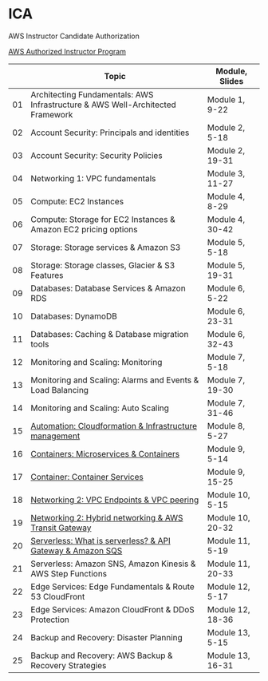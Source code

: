 # ICA

AWS Instructor Candidate Authorization

[AWS Authorized Instructor Program](https://aws.amazon.com/training/aws-authorized-instructor-program/)


|    | Topic                                                                          | Module, Slides   |
| -- | ------------------------------------------------------------------------------ | ---------------- |
| 01 | Architecting Fundamentals: AWS Infrastructure & AWS Well-Architected Framework | Module  1,  9-22 |
| 02 | Account Security: Principals and identities                                    | Module  2,  5-18 |
| 03 | Account Security: Security Policies                                            | Module  2, 19-31 |
| 04 | Networking 1: VPC fundamentals                                                 | Module  3, 11-27 |
| 05 | Compute: EC2 Instances                                                         | Module  4,  8-29 |
| 06 | Compute: Storage for EC2 Instances & Amazon EC2 pricing options                | Module  4, 30-42 |
| 07 | Storage: Storage services & Amazon S3                                          | Module  5,  5-18 |
| 08 | Storage: Storage classes, Glacier & S3 Features                                | Module  5, 19-31 |
| 09 | Databases: Database Services & Amazon RDS                                      | Module  6,  5-22 |
| 10 | Databases: DynamoDB                                                            | Module  6, 23-31 |
| 11 | Databases: Caching & Database migration tools                                  | Module  6, 32-43 |
| 12 | Monitoring and Scaling: Monitoring                                             | Module  7,  5-18 |
| 13 | Monitoring and Scaling: Alarms and Events & Load Balancing                     | Module  7, 19-30 |
| 14 | Monitoring and Scaling: Auto Scaling                                           | Module  7, 31-46 |
| 15 | [Automation: Cloudformation & Infrastructure management](Topic_15)                         | Module  8,  5-27 |
| 16 | [Containers: Microservices & Containers](Topic_16)                                         | Module  9,  5-14 |
| 17 | [Container: Container Services](Topic_17)                                                  | Module  9, 15-25 |
| 18 | [Networking 2: VPC Endpoints & VPC peering](Topic_18)                                      | Module 10,  5-15 |
| 19 | [Networking 2: Hybrid networking & AWS Transit Gateway](Topic_19)                          | Module 10, 20-32 |
| 20 | [Serverless: What is serverless? & API Gateway & Amazon SQS](Topic_20)                     | Module 11,  5-19 |
| 21 | Serverless: Amazon SNS, Amazon Kinesis & AWS Step Functions                    | Module 11, 20-33 |
| 22 | Edge Services: Edge Fundamentals & Route 53 CloudFront                         | Module 12,  5-17 |
| 23 | Edge Services: Amazon CloudFront & DDoS Protection                             | Module 12, 18-36 |
| 24 | Backup and Recovery: Disaster Planning                                         | Module 13,  5-15 |
| 25 | Backup and Recovery: AWS Backup & Recovery Strategies                          | Module 13, 16-31 |